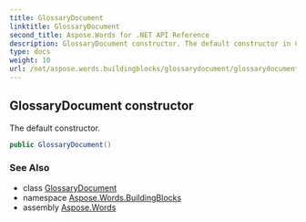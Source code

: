```yaml
---
title: GlossaryDocument
linktitle: GlossaryDocument
second_title: Aspose.Words for .NET API Reference
description: GlossaryDocument constructor. The default constructor in C#.
type: docs
weight: 10
url: /net/aspose.words.buildingblocks/glossarydocument/glossarydocument/
---
```

## GlossaryDocument constructor

The default constructor.

```csharp
public GlossaryDocument()
```

### See Also

* class [GlossaryDocument](../)
* namespace [Aspose.Words.BuildingBlocks](../../glossarydocument/)
* assembly [Aspose.Words](../../../)
